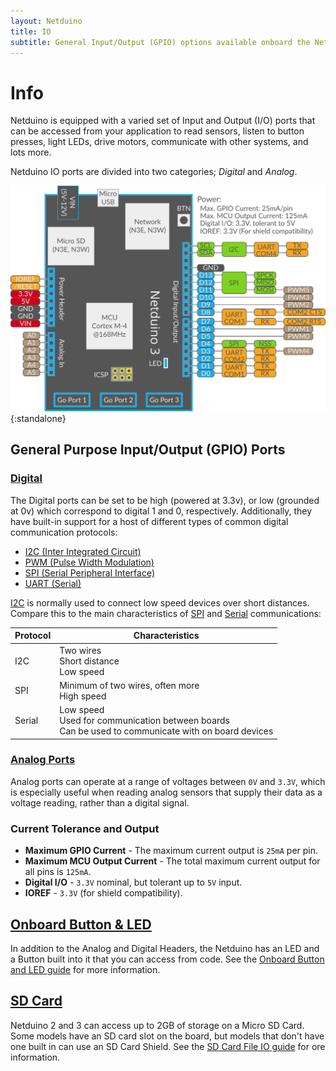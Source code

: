 ```yaml
---
layout: Netduino
title: IO
subtitle: General Input/Output (GPIO) options available onboard the Netduino.
---
```


# Info

Netduino is equipped with a varied set of Input and Output (I/O) ports that can be accessed from your application to read sensors, listen to button presses, light LEDs, drive motors, communicate with other systems, and lots more.

Netduino IO ports are divided into two categories; _Digital_ and _Analog_. 

![N3 Pinout Diagram](../About/Netduino3_Pinout.svg){:standalone}

## General Purpose Input/Output (GPIO) Ports

### [Digital](Digital/)

The Digital ports can be set to be high (powered at 3.3v), or low (grounded at 0v) which correspond to digital 1 and 0, respectively. Additionally, they have built-in support for a host of different types of common digital communication protocols:

* [I2C (Inter Integrated Circuit)](Digital/I2C/)
* [PWM (Pulse Width Modulation)](Digital/PWM/)
* [SPI (Serial Peripheral Interface)](Digital/SPI/)
* [UART (Serial)](Digital/UART/)

[I2C](Digital/I2C/) is normally used to connect low speed devices over short distances.  Compare this to the main characteristics of [SPI](Digital/SPI/) and [Serial](Digital/UART) communications:

| Protocol | Characteristics                                                                                            |
|----------|------------------------------------------------------------------------------------------------------------|
|   I2C    | Two wires<br/>Short distance<br/>Low speed                                                                 |
|   SPI    | Minimum of two wires, often more<br/>High speed                                                            |
|  Serial  | Low speed<br/>Used for communication between boards<br/>Can be used to communicate with on board devices  |

### [Analog Ports](Analog/)

Analog ports can operate at a range of voltages between `0V` and `3.3V`, which is especially useful when reading analog sensors that supply their data as a voltage reading, rather than a digital signal.

### Current Tolerance and Output

 * **Maximum GPIO Current** - The maximum current output is `25mA` per pin.
 * **Maximum MCU Output Current** - The total maximum current output for all pins is `125mA`.
 * **Digital I/O** - `3.3V` nominal, but tolerant up to `5V` input.
 * **IOREF** - `3.3V` (for shield compatibility).


## [Onboard Button & LED](Onboard_Button_+_LED)

In addition to the Analog and Digital Headers, the Netduino has an LED and a Button built into it that you can access from code. See the [Onboard Button and LED guide](Onboard_Button_+_LED) for more information.

## [SD Card](File_Storage)

Netduino 2 and 3 can access up to 2GB of storage on a Micro SD Card. Some models have an SD card slot on the board, but models that don't have one built in can use an SD Card Shield. See the [SD Card File IO guide](File_Storage) for ore information.
